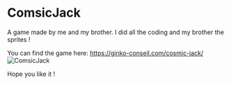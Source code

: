 # ComsicJack
A game made by me and my brother. I did all the coding and my brother the sprites !

You can find the game here: https://ginko-conseil.com/cosmic-jack/
![ComsicJack](https://user-images.githubusercontent.com/92669641/139905488-e3238b78-ecb1-4042-8221-7c91ef41e117.png)

Hope you like it ! 

